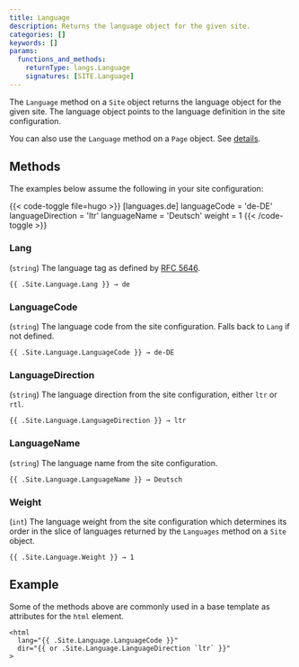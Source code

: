 ```yaml
---
title: Language
description: Returns the language object for the given site.
categories: []
keywords: []
params:
  functions_and_methods:
    returnType: langs.Language
    signatures: [SITE.Language]
---
```


The `Language` method on a `Site` object returns the language object for the given site. The language object points to the language definition in the site configuration.

You can also use the `Language` method on a `Page` object. See&nbsp;[details].

## Methods

The examples below assume the following in your site configuration:

{{< code-toggle file=hugo >}}
[languages.de]
languageCode = 'de-DE'
languageDirection = 'ltr'
languageName = 'Deutsch'
weight = 1
{{< /code-toggle >}}

### Lang

(`string`) The language tag as defined by [RFC 5646].

```go-html-template
{{ .Site.Language.Lang }} → de
```

### LanguageCode

(`string`) The language code from the site configuration. Falls back to `Lang` if not defined.

```go-html-template
{{ .Site.Language.LanguageCode }} → de-DE
```

### LanguageDirection

(`string`) The language direction from the site configuration, either `ltr` or `rtl`.

```go-html-template
{{ .Site.Language.LanguageDirection }} → ltr
```

### LanguageName

(`string`) The language name from the site configuration.

```go-html-template
{{ .Site.Language.LanguageName }} → Deutsch
```

### Weight

(`int`) The language weight from the site configuration which determines its order in the slice of languages returned by the `Languages` method on a `Site` object.

```go-html-template
{{ .Site.Language.Weight }} → 1
```

## Example

Some of the methods above are commonly used in a base template as attributes for the `html` element.

```go-html-template
<html
  lang="{{ .Site.Language.LanguageCode }}" 
  dir="{{ or .Site.Language.LanguageDirection `ltr` }}"
>
```

[details]: /methods/page/language/
[RFC 5646]: https://datatracker.ietf.org/doc/html/rfc5646

